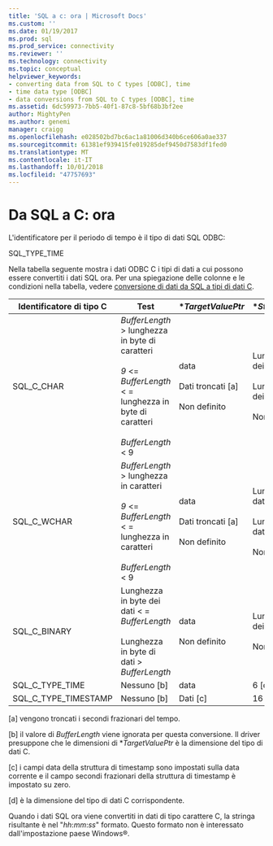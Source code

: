 ```yaml
---
title: 'SQL a c: ora | Microsoft Docs'
ms.custom: ''
ms.date: 01/19/2017
ms.prod: sql
ms.prod_service: connectivity
ms.reviewer: ''
ms.technology: connectivity
ms.topic: conceptual
helpviewer_keywords:
- converting data from SQL to C types [ODBC], time
- time data type [ODBC]
- data conversions from SQL to C types [ODBC], time
ms.assetid: 6dc59973-7bb5-40f1-87c8-5bf68b3bf2ee
author: MightyPen
ms.author: genemi
manager: craigg
ms.openlocfilehash: e028502bd7bc6ac1a81006d340b6ce606a0ae337
ms.sourcegitcommit: 61381ef939415fe019285def9450d7583df1fed0
ms.translationtype: MT
ms.contentlocale: it-IT
ms.lasthandoff: 10/01/2018
ms.locfileid: "47757693"
---
```

# <a name="sql-to-c-time"></a>Da SQL a C: ora
L'identificatore per il periodo di tempo è il tipo di dati SQL ODBC:  
  
 SQL_TYPE_TIME  
  
 Nella tabella seguente mostra i dati ODBC C i tipi di dati a cui possono essere convertiti i dati SQL ora. Per una spiegazione delle colonne e le condizioni nella tabella, vedere [conversione di dati da SQL a tipi di dati C](../../../odbc/reference/appendixes/converting-data-from-sql-to-c-data-types.md).  
  
|Identificatore di tipo C|Test|**TargetValuePtr*|**StrLen_or_IndPtr*|SQLSTATE|  
|-----------------------|----------|------------------------|----------------------------|--------------|  
|SQL_C_CHAR|*BufferLength* > lunghezza in byte di caratteri<br /><br /> *9* <= *BufferLength* < = lunghezza in byte di caratteri<br /><br /> *BufferLength* < 9|data<br /><br /> Dati troncati [a]<br /><br /> Non definito|Lunghezza in byte dei dati<br /><br /> Lunghezza in byte dei dati<br /><br /> Non definito|n/d<br /><br /> 01004<br /><br /> 22003|  
|SQL_C_WCHAR|*BufferLength* > lunghezza in caratteri<br /><br /> *9* <= *BufferLength* < = lunghezza in caratteri<br /><br /> *BufferLength* < 9|data<br /><br /> Dati troncati [a]<br /><br /> Non definito|Lunghezza dei dati in caratteri<br /><br /> Lunghezza dei dati in caratteri<br /><br /> Non definito|n/d<br /><br /> 01004<br /><br /> 22003|  
|SQL_C_BINARY|Lunghezza in byte dei dati < = *BufferLength*<br /><br /> Lunghezza in byte di dati > *BufferLength*|data<br /><br /> Non definito|Lunghezza in byte dei dati<br /><br /> Non definito|n/d<br /><br /> 22003|  
|SQL_C_TYPE_TIME|Nessuno [b]|data|6 [d]|n/d|  
|SQL_C_TYPE_TIMESTAMP|Nessuno [b]|Dati [c]|16 [d]|n/d|  
  
 [a] vengono troncati i secondi frazionari del tempo.  
  
 [b] il valore di *BufferLength* viene ignorata per questa conversione. Il driver presuppone che le dimensioni di **TargetValuePtr* è la dimensione del tipo di dati C.  
  
 [c] i campi data della struttura di timestamp sono impostati sulla data corrente e il campo secondi frazionari della struttura di timestamp è impostato su zero.  
  
 [d] è la dimensione del tipo di dati C corrispondente.  
  
 Quando i dati SQL ora viene convertiti in dati di tipo carattere C, la stringa risultante è nel "*hh*:*mm*:*ss*" formato. Questo formato non è interessato dall'impostazione paese Windows®.
